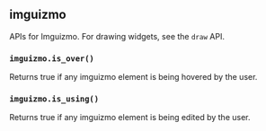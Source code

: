 ## imguizmo
APIs for Imguizmo. For drawing widgets, see the `draw` API.

### `imguizmo.is_over()`
Returns true if any imguizmo element is being hovered by the user.

### `imguizmo.is_using()`
Returns true if any imguizmo element is being edited by the user.
